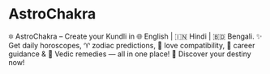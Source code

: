 # AstroChakra

🔯 AstroChakra – Create your Kundli in 🌐 English | 🇮🇳 Hindi | 🇧🇩 Bengali.
✨ Get daily horoscopes, ♈ zodiac predictions, 💞 love compatibility, 💼 career guidance & 🧿 Vedic remedies — all in one place! 🔮 Discover your destiny now!
